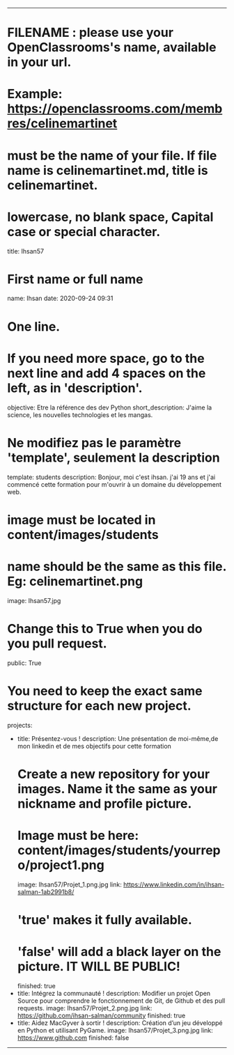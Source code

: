 ---

# FILENAME : please use your OpenClassrooms's name, available in your url.
# Example: https://openclassrooms.com/membres/celinemartinet
# must be the name of your file. If file name is celinemartinet.md, title is celinemartinet.
# lowercase, no blank space, Capital case or special character.
title: Ihsan57

# First name or full name
name: Ihsan
date: 2020-09-24 09:31

# One line.
# If you need more space, go to the next line and add 4 spaces on the left, as in 'description'.
objective: Etre la référence des dev Python
short_description: J'aime la science, les nouvelles technologies et les mangas.

# Ne modifiez pas le paramètre 'template', seulement la description
template: students
description:
   Bonjour, moi c'est ihsan. j'ai 19 ans et j'ai commencé cette formation pour m'ouvrir à un domaine du développement web.

# image must be located in content/images/students
# name should be the same as this file. Eg: celinemartinet.png
image: Ihsan57.jpg

# Change this to True when you do you pull request.
public: True

# You need to keep the exact same structure for each new project.
projects:
  - title: Présentez-vous !
    description: Une présentation de moi-même,de mon linkedin et de mes objectifs pour cette formation
    # Create a new repository for your images. Name it the same as your nickname and profile picture.
    # Image must be here: content/images/students/yourrepo/project1.png
    image: Ihsan57/Projet_1.png.jpg
    link: https://www.linkedin.com/in/ihsan-salman-1ab2991b8/
    # 'true' makes it fully available.
    # 'false' will add a black layer on the picture. IT WILL BE PUBLIC!
    finished: true
  - title: Intégrez la communauté !
    description: Modifier un projet Open Source pour comprendre le fonctionnement de Git, de Github et des pull requests. 
    image: Ihsan57/Projet_2.png.jpg
    link: https://github.com/ihsan-salman/community
    finished: true
  - title: Aidez MacGyver à sortir !
    description: Création d’un jeu développé en Python et utilisant PyGame.
    image: Ihsan57/Projet_3.png.jpg
    link: https://www.github.com
    finished: false
---